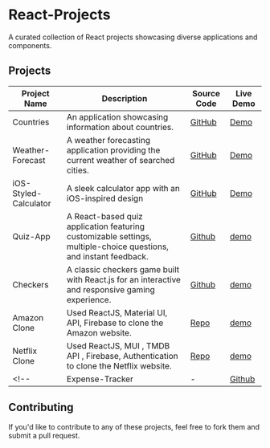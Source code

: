 # React-Projects
A curated collection of React projects showcasing diverse applications and components.

## Projects

| Project Name       | Description           | Source Code                         | Live Demo                           |
|--------------------|-----------------------|-------------------------------------|-------------------------------------|
| Countries | An application showcasing information about countries.| [GitHub](https://github.com/Tahrim19/Countries.git) | [Demo](https://countries-tan-ten.vercel.app/)|
| Weather-Forecast | A weather forecasting application providing the current weather of searched cities.| [GitHub](https://github.com/Tahrim19/Weather-Forecast.git)|[Demo](https://weather-forecast-flame-one.vercel.app/) |
| iOS-Styled-Calculator | A sleek calculator app with an iOS-inspired design|[GitHub](https://github.com/Tahrim19/iOS-Styled-Calculator.git)| [Demo](https://i-os-styled-calculator.vercel.app/) |
 | Quiz-App | A React-based quiz application featuring customizable settings, multiple-choice questions, and instant feedback.   | [Github](https://github.com/Tahrim19/Quiz-App.git) |[demo](https://quiz-app-alpha-beryl.vercel.app) |
  | Checkers| A classic checkers game built with React.js for an interactive and responsive gaming experience. | [Github](https://github.com/Tahrim19/Checkers-Game.git) |[demo](https://checkers-game-xi.vercel.app/) |
  | Amazon Clone | Used ReactJS, Material UI, API, Firebase to clone the Amazon website. | [Repo](https://github.com/Tahrim19/Amazon-Clone.git) | [demo](https://amazon-clone-rho-ecru.vercel.app/)|
  |Netflix Clone | Used ReactJS, MUI , TMDB API , Firebase, Authentication to clone the Netflix website. |[Repo](https://github.com/Tahrim19/Netflix-clone.git) |[demo]( https://netflix-clone-ecru-chi.vercel.app/) |
<!-- | Expense-Tracker | - | [Github](https://github.com/Tahrim19/Expense-Tracker.git) | [Demo](https://expense-tracker-rouge-five.vercel.app/) | -->


## Contributing
If you'd like to contribute to any of these projects, feel free to fork them and submit a pull request.

